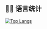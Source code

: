 ## 👨‍💻 语言统计
[![Top Langs](https://github-readme-stats.vercel.app/api/top-langs/?username=Nagico&show_icons=true&include_all_commits=true&count_private=true&theme=tokyonight&locale=en&layout=compact&hide=Makefile,QML,QMAKE&langs_count=8)](https://github.com/Nagico)

<!--
**logchar/logchar** is a ✨ _special_ ✨ repository because its `README.md` (this file) appears on your GitHub profile.

Here are some ideas to get you started:

- 🔭 I’m currently working on ...
- 🌱 I’m currently learning ...
- 👯 I’m looking to collaborate on ...
- 🤔 I’m looking for help with ...
- 💬 Ask me about ...
- 📫 How to reach me: ...
- 😄 Pronouns: ...
- ⚡ Fun fact: ...
-->
